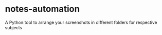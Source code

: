 # notes-automation

A Python tool to arrange your screenshots in different folders for respective subjects
